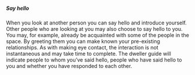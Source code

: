##### Say hello

When you look at another person you can say hello and introduce yourself. Other people who are looking at you may also choose to say hello to you. You may, for example, already be acquainted with some of the people in the space. By greeting them you can make known your pre-existing relationships. As with making eye contact, the interaction is not instantaneous and may take time to complete. The dweller guide will indicate people to whom you’ve said hello, people who have said hello to you and whether you have responded to each other.